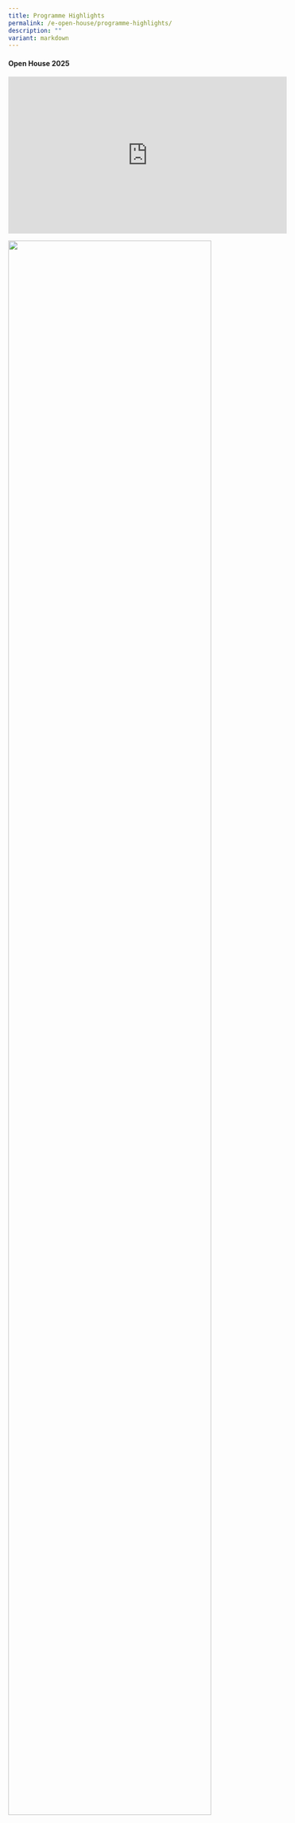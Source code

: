 ```yaml
---
title: Programme Highlights
permalink: /e-open-house/programme-highlights/
description: ""
variant: markdown
---
```

#### Open House 2025

<p style="text-align: center;"><iframe width="560" height="315" src="https://www.youtube.com/embed/6Fo5tR2yaDM?autoplay=1&amp;loop=1" title="YouTube video player" frameborder="0" allow="accelerometer; autoplay; clipboard-write; encrypted-media; gyroscope; picture-in-picture" allowfullscreen=""></iframe></p>

<img src="/images/E%20Open%20House/oh2025main.png" style="width:90%">

#### Programme Highlights

<br>

1. School Guided Tour
2. STEM Experiential Learning
3. Talk by School Principal, Mr Toh Thiam Chye
4. CCA Performances and Roadshow

| Time | Event |
| -------- | -------- |
| 0900 to 1000     | Guided School Tour and STEM Experiential Learning
| 1000 to 1015 | CCA Performances in MPH
| 1015 to 1030     | Introduction by Principal, Mr Toh Thiam Chye (Session 1) |
| 1030 to 1130     | Guided School Tour and STEM Experiential Learning
| 1130 to 1200     | Introduction by Principal, Mr Toh Thiam Chye (Session 2) |

<b>Note:</b>
<br>

| Time | Event |
| -------- | -------- |
| 0900 to 1200  | CCA Roadshow (Ongoing) |




<br>

<img src="/images/E%20Open%20House/Makerspace_Experiential_Learning_Poster.png" style="width:100%">

<br>

<img src="/images/E%20Open%20House/Dunman_Secondary_School_Open_House_2025__Alternative_.png" style="width:100%">

#### Frequently Asked Questions
**1. Under the New PSLE Scoring System, what is the 2025 PSLE Achievement Level (AL) range for Dunman Secondary School?**

|  | PSLE AL Range |
| -------- | -------- |
| **Posting Group 3**     | 11 - 13     |
| **Posting Group 2**     | 21 - 23     |
| **Posting Group 1**     | 25 - 27     |

Extracted from:&nbsp;[https://www.moe.gov.sg/schoolfinder/schooldetail?schoolname=dunman-secondary-school](https://www.moe.gov.sg/schoolfinder/schooldetail?schoolname=dunman-secondary-school)

**2. How do the students select their CCA and what are the CCAs offered in Dunman Secondary?**

Dunmanites are required to take up a CCA from one of the core CCAs offered in Dunman.

In Secondary One, the school will organise performing arts auditions and sports trials at the beginning of the year to identify students’ area of strength. During the CCA Fair, there will be exhibitions and performances from CCAs to provide students with more information about the CCAs, so that they can decide which CCA they would like to join.

All Secondary 1 students will be allocated a CCA based on one of five choices that the students have selected and they are expected to remain in that CCA for the duration of their secondary school years unless they have medical reasons that preclude them from serving their commitments to the CCA.

Students are reminded to make their choices wisely as they may not be allocated a CCA of their first choice in cases where the CCA is oversubscribed and they may be allocated choices other than their first choice.

Find out more about our CCA programme <b><a href="/our-programmes/cca-programme/green-club/" target="_blank">here</a></b>.

**3.&nbsp;&nbsp; &nbsp;&nbsp;&nbsp; &nbsp;What are the signature programmes of Dunman Secondary?**

The school has a high-end Life Science Research Centre and an exciting programme ‘ELIXIR’ (Explore, Life, Innovations, eXcel, Individual Responsibility).

Please click <b><a href="/our-programmes/science-programme/" target="_blank">here</a></b> to learn more about our Science curriculum.

The positive learning experience of our students is not just achieved through our Instructional Program but also through our revised ELIXiR Science Enrichment Programme taking place from 2021 onwards.

Sec 1 - Explore Science: Exposure to different fields in STEM and Training for Students (E.g. Design Thinking, Presentation Skills)

Sec 2 - Science for Life &amp; Society: STEMviaDT

Sec 3 - Innovations in Science: VIA and Regional STEM Programme (RSP), Talks by STEM industry partners, Olympiads and Competitions

Sec 4/5 - eXcel in Science: STEM Student Portfolio (Consolidation)

School-wide - Individual Responsibility: Assembly Programmes and Exhibitions

We are also currently developing our four-year STEM-infused Science curriculum. STEM stands for Science, Technology, Engineering and Mathematics. It is important for our students to be exposed to STEM as “… scientific and technological innovations have become increasingly important as we face the benefits and challenges of both globalization and a knowledge-based economy. To succeed in this new information-based and highly technological society, students need to develop their capabilities in STEM to level much beyond what was considered acceptable in the past” (National Science Foundation)

By infusing STEM in our science curriculum, it provides a platform for students to acquire the fundamental ideas essential for the understanding of Science and thereby build a strong science foundation. In addition, it also allows the students to see the connectivity across various subject disciplines and hopefully to pursue STEM for future learning and work.

The Science enrichment programme is available for all students. You can click&nbsp;[**here**](/our-dunman-experience/ELIXiR/)&nbsp;to find out more about our Science enrichment programme.

We provide a vibrant school-based curriculum such as MEDAL (Mastering English, Drama, the Art of Communication and Literature), which integrates English, Drama and Literature.

**4.&nbsp;&nbsp; &nbsp;&nbsp; &nbsp;Apart from the Science programmes offered, what are the other programmes offered for the other core (English and Mathematics) subjects?**

In Dunman, we believe that language learning should not take place in silos and should be done through authentic learning platforms. Students are provided with opportunities to apply their learning in varied settings and to different audiences. We also leverage on the teaching of literature to enhance communication skills. For the lower secondary students, we have a two-year programme, MEDAL (Mastering English, Drama, the Art of Communication and Literature) which uses drama-based pedagogy to teach communication skills. By taking on the perspective of the characters, students will develop social emotional competencies and empathy. Hence, through both the English and Literature curriculum we aim to develop confident and empathetic communicators who will in turn grow to become ethical change-makers.

For Mathematics, we seek to elicit the joy of learning the subject by understanding how Mathematics is part and parcel of our daily lives. For the Lower Secondary students, we have organised Maths Trails to relate Mathematics concepts to everyday life. To stretch the higher ability students, we provide training and enroll them in Math Olympiads. In the Upper Secondary classes, we teach Mathematics and Additional Mathematics as one integrated subject to allow students to see the connections between relevant topics in the two subjects. To reinforce students’ learning, we also have Alternative Assessments in which students have to apply their classroom knowledge in carefully chosen projects.&nbsp;

**5.&nbsp;&nbsp; &nbsp;&nbsp;&nbsp; &nbsp;What is the disciplinary approach in Dunman?**

The school adopts a whole-school, multi-pronged approach to student development and management through the following key strategies:

*   **Whole School Approach**&nbsp;through involving all staff and students in establishing supportive policies, systems and practices.
*   Building a&nbsp;**culture of care**&nbsp;through establishing a positive school environment in which students feel safe and cared for and have a sense of belonging to.
*   Delivering a&nbsp;**structured Character &amp; Citizenship Education Programme**&nbsp;that teaches and provides opportunities for application of values and skills necessary for demonstrating positive behaviours.
*   Providing&nbsp;**intervention support**&nbsp;for specific groups of students who require help in managing their behaviours and to address other developmental and intrapersonal needs.
*   Providing&nbsp;**capacity building opportunities for teachers**&nbsp;to enable them to carry out their disciplinary role effectively.

**6.&nbsp;&nbsp; &nbsp;&nbsp;&nbsp; &nbsp;What is the eligibility for Higher Mother Tongue (HMT) and is it possible to appeal?**

Secondary 1 students who are newly posted to the school will be given the option to accept or reject Higher Mother Tongue Languages (HMTL) course if they receive the offer letter from MOE based on their PSLE results when they report on Secondary 1 registration day.

For students who are not offered HMTL course by MOE, the school may offer HMTL if they meet the selection criteria as determined by the school Mother Tongue Language Department at the end of their Secondary 1 course.

**7. &nbsp; &nbsp;What are the Science combinations offered at the end of Secondary 2?**

Information for the subject combination for Secondary 2 this year can be found on our website. Please click <b><a href="/our-dunman-experience/sec-2-subjectselectionex/" target="_blank">here</a></b> for more information.
																												 
**8.&nbsp;&nbsp; &nbsp;&nbsp; Apart from academic achievements, how does Dunman Secondary School provide a holistic environment that also inculcates life skills?**

Dunman Secondary School aims to provide a holistic environment that inculcates life skills through three approaches – education, experiences and empowerment.

i) **Education**

By facilitating our students’ learning in and out of classroom to draw out critical life skills like self-management and awareness, students are aware of their strengths and weakness. Impactful and intentional programmes like study skills workshop are conducted to help our students improve themselves.

ii) **Experiences**

Through the numerous student developmental experiences like cohort camps, CCAs, learning journeys, sports and recreational activities and overseas trips, students get to better understand themselves and their relationships with others. They also learn how to set SMART goals and targets for themselves while working hand-in-hand with others to fulfil their potential.

iii) **Empowerment**

Students get numerous opportunities to model the way and practice responsible decision making on how to be an ethical change maker and an empathetic leader. Through their time in Dunman, they will get to utilise what they have learned in their various subjects to solve real world problems through their Values-in-Action initiatives. In addition, they get to lead their peers and juniors in the numerous leadership development platforms.